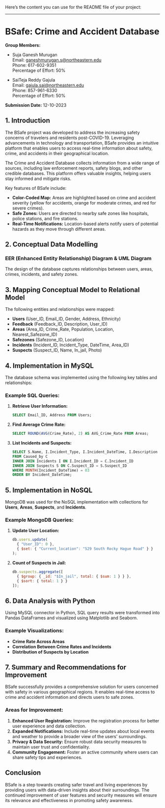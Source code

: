 Here’s the content you can use for the README file of your project:

---

# BSafe: Crime and Accident Database

**Group Members:**
- Suja Ganesh Murugan  
  Email: [ganeshmurugan.s@northeastern.edu](mailto:ganeshmurugan.s@northeastern.edu)  
  Phone: 617-602-9351  
  Percentage of Effort: 50%

- SaiTeja Reddy Gajula  
  Email: [gajula.sai@northeastern.edu](mailto:gajula.sai@northeastern.edu)  
  Phone: 857-961-6330  
  Percentage of Effort: 50%

**Submission Date:** 12-10-2023

## 1. Introduction

The BSafe project was developed to address the increasing safety concerns of travelers and residents post-COVID-19. Leveraging advancements in technology and transportation, BSafe provides an intuitive platform that enables users to access real-time information about safety, crime, and accidents in their geographical location.

The Crime and Accident Database collects information from a wide range of sources, including law enforcement reports, safety blogs, and other credible databases. This platform offers valuable insights, helping users stay informed and mitigate risks.

Key features of BSafe include:
- **Color-Coded Map:** Areas are highlighted based on crime and accident severity (yellow for accidents, orange for moderate crimes, and red for severe crimes).
- **Safe Zones:** Users are directed to nearby safe zones like hospitals, police stations, and fire stations.
- **Real-Time Notifications:** Location-based alerts notify users of potential hazards as they move through different areas.

## 2. Conceptual Data Modelling

### EER (Enhanced Entity Relationship) Diagram & UML Diagram
The design of the database captures relationships between users, areas, crimes, incidents, and safety zones.

## 3. Mapping Conceptual Model to Relational Model

The following entities and relationships were mapped:
- **Users** (User_ID, Email_ID, Gender, Address, Ethnicity)
- **Feedback** (Feedback_ID, Description, User_ID)
- **Areas** (Area_ID, Crime_Rate, Population, Location, Nearest_Safezone_ID)
- **Safezones** (Safezone_ID, Location)
- **Incidents** (Incident_ID, Incident_Type, DateTime, Area_ID)
- **Suspects** (Suspect_ID, Name, In_jail, Photo)

## 4. Implementation in MySQL

The database schema was implemented using the following key tables and relationships:

### Example SQL Queries:
1. **Retrieve User Information:**  
   ```sql
   SELECT Email_ID, Address FROM Users;
   ```

2. **Find Average Crime Rate:**  
   ```sql
   SELECT ROUND(AVG(Crime_Rate), 2) AS AVG_Crime_Rate FROM Areas;
   ```

3. **List Incidents and Suspects:**  
   ```sql
   SELECT S.Name, I.Incident_Type, I.Incident_DateTime, I.Description  
   FROM Caused_by C  
   INNER JOIN Incidents I ON I.Incident_ID = C.Incident_ID  
   INNER JOIN Suspects S ON C.Suspect_ID = S.Suspect_ID  
   WHERE MONTH(Incident_DateTime) = 03  
   ORDER BY Incident_DateTime;
   ```

## 5. Implementation in NoSQL

MongoDB was used for the NoSQL implementation with collections for **Users**, **Areas**, **Suspects**, and **Incidents**.

### Example MongoDB Queries:
1. **Update User Location:**
   ```javascript
   db.users.update(
     { "User_ID": 0 },
     { $set: { "Current_location": "529 South Rocky Hague Road" } }
   );
   ```

2. **Count of Suspects in Jail:**
   ```javascript
   db.suspects.aggregate([
     { $group: { _id: "$In_jail", total: { $sum: 1 } } },
     { $sort: { total: 1 } }
   ]);
   ```

## 6. Data Analysis with Python

Using MySQL connector in Python, SQL query results were transformed into Pandas DataFrames and visualized using Matplotlib and Seaborn.

### Example Visualizations:
- **Crime Rate Across Areas**
- **Correlation Between Crime Rates and Incidents**
- **Distribution of Suspects by Location**

## 7. Summary and Recommendations for Improvement

BSafe successfully provides a comprehensive solution for users concerned with safety in various geographical regions. It enables real-time access to crime and accident information and directs users to safe zones.

### Areas for Improvement:
1. **Enhanced User Registration:** Improve the registration process for better user experience and data collection.
2. **Expanded Notifications:** Include real-time updates about local events and weather to provide a broader view of the users' surroundings.
3. **Privacy & Data Security:** Ensure robust data security measures to maintain user trust and confidentiality.
4. **Community Engagement:** Foster an active community where users can share safety tips and experiences.

## Conclusion

BSafe is a step towards creating safer travel and living experiences by providing users with data-driven insights about their surroundings. The continued improvement of user features and security measures will ensure its relevance and effectiveness in promoting safety awareness.
